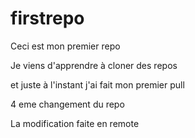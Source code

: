 # firstrepo

Ceci est mon premier repo

Je viens d'apprendre à cloner des repos

et juste à l'instant j'ai fait mon premier pull 

4 eme changement du repo

La modification faite en remote
